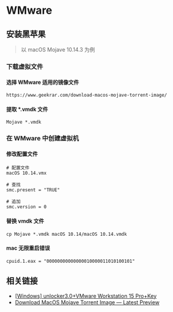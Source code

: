 
# WMware

## 安装黑苹果

> 以 macOS Mojave 10.14.3 为例

### 下载虚拟文件

#### 选择 WMware 适用的镜像文件
	https://www.geekrar.com/download-macos-mojave-torrent-image/

#### 提取 *.vmdk 文件
	Mojave *.vmdk
	
### 在 WMware 中创建虚拟机

#### 修改配置文件
	
	# 配置文件
	macOS 10.14.vmx
	
	# 查找 
	smc.present = "TRUE"

	# 追加
	smc.version = 0
	
#### 替换 vmdk 文件
	cp Mojave *.vmdk macOS 10.14/macOS 10.14.vmdk
	
#### mac 无限重启错误
	cpuid.1.eax = "00000000000000010000011010100101"
	
## 相关链接

- [[Windows] unlocker3.0+VMware Workstation 15 Pro+Key](https://www.52pojie.cn/thread-801784-1-1.html)
- [Download MacOS Mojave Torrent Image — Latest Preview](https://www.geekrar.com/download-macos-mojave-torrent-image/)